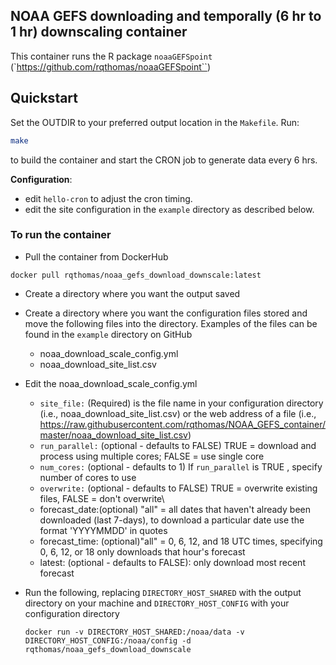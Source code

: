 ## NOAA GEFS downloading and temporally (6 hr to 1 hr) downscaling container


This container runs the R package `noaaGEFSpoint` (`https://github.com/rqthomas/noaaGEFSpoint``)  

## Quickstart

Set the OUTDIR to your preferred output location in the `Makefile`.
Run: 

```bash
make
```

to build the container and start the CRON job to generate data every 6 hrs.  

**Configuration**: 
- edit `hello-cron` to adjust the cron timing.
- edit the site configuration in the `example` directory as described below.

### To run the container

- Pull the container from DockerHub

 `docker pull rqthomas/noaa_gefs_download_downscale:latest`

- Create a directory where you want the output saved

- Create a directory where you want the configuration files stored and move the following
  files into the directory. Examples of the files can be found in the `example` directory
  on GitHub
  
  - noaa_download_scale_config.yml
  - noaa_download_site_list.csv
  
- Edit the noaa_download_scale_config.yml

  - `site_file:` (Required) is the file name in your configuration directory (i.e., noaa_download_site_list.csv)
     or the web address of a file (i.e., https://raw.githubusercontent.com/rqthomas/NOAA_GEFS_container/master/noaa_download_site_list.csv)
  - `run_parallel:` (optional - defaults to FALSE) TRUE = download and process using multiple cores; FALSE = use single core
  - `num_cores:` (optional - defaults to 1) If `run_parallel`  is TRUE , specify number of cores to use
  - `overwrite:` (optional - defaults to FALSE) TRUE = overwrite existing files, FALSE = don't overwrite\
  - forecast_date:(optional) "all" = all dates that haven't already been downloaded (last 7-days), to download a particular date
    use the format 'YYYYMMDD' in quotes
  - forecast_time: (optional)"all" = 0, 6, 12, and 18 UTC times, specifying 0, 6, 12, or 18 only downloads that hour's forecast
  - latest: (optional - defaults to FALSE): only download most recent forecast

- Run the following, replacing `DIRECTORY_HOST_SHARED` with the output directory on your 
  machine and `DIRECTORY_HOST_CONFIG` with your configuration directory

	`docker run -v DIRECTORY_HOST_SHARED:/noaa/data -v DIRECTORY_HOST_CONFIG:/noaa/config -d rqthomas/noaa_gefs_download_downscale`

